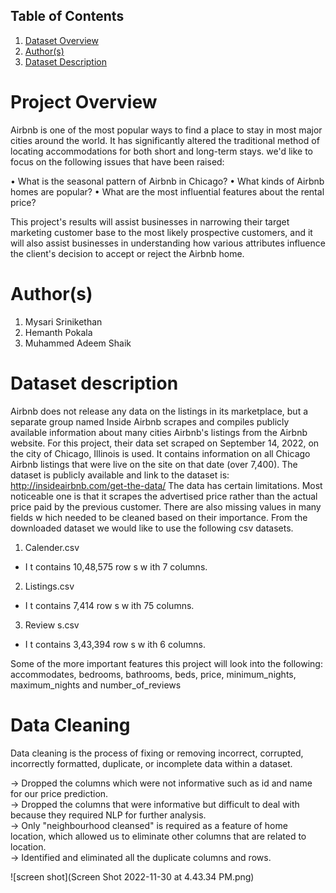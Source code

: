 ## Table of Contents
1. [Dataset Overview](#dataset)
2. [Author(s)](#author)
3. [Dataset Description](#description)

# Project Overview

Airbnb is one of the most popular ways to find a place to stay in most major cities around the world. It has significantly altered the traditional method of locating accommodations for both short and long-term stays. we'd like to focus on the following issues that have been raised:

• What is the seasonal pattern of Airbnb in Chicago?
• What kinds of Airbnb homes are popular?
• What are the most influential features about the rental price?

This project's results will assist businesses in narrowing their target marketing customer base to the most likely prospective customers, and it will also assist businesses in understanding how various attributes influence the client's decision to accept or reject the Airbnb home.

# Author(s)

1. Mysari Srinikethan
2. Hemanth Pokala
3. Muhammed Adeem Shaik


# Dataset description

Airbnb does not release any data on the listings in its marketplace, but a separate group named Inside Airbnb scrapes 
and compiles publicly available information about many cities Airbnb's listings from the Airbnb website. For this project, 
their data set scraped on September 14, 2022, on the city of Chicago, Illinois is used. It contains information on all Chicago 
Airbnb listings that were live on the site on that date (over 7,400). 
The dataset is publicly available and link to the dataset is: http://insideairbnb.com/get-the-data/
The data has certain limitations. Most noticeable one is that it scrapes the advertised price rather than the actual price paid by 
the previous customer. There are also missing values in many fields w hich needed to be cleaned based on their importance.
From the downloaded dataset we would like to use the following csv datasets.
1) Calender.csv
- I t contains 10,48,575 row s w ith 7 columns.
2) Listings.csv
- I t contains 7,414 row s w ith 75 columns.
3) Review s.csv
- I t contains 3,43,394 row s w ith 6 columns.

Some of the more important features this project will look into the following: accommodates, bedrooms, bathrooms, beds, price, 
minimum_nights, maximum_nights and number_of_reviews

# Data Cleaning 

Data cleaning is the process of fixing or removing incorrect, corrupted, incorrectly formatted, duplicate, or incomplete data within a dataset.

-> Dropped the columns which were not informative such as id and name for our price prediction.  
-> Dropped the columns that were informative but difficult to deal with because they required NLP for further analysis.  
-> Only "neighbourhood cleansed" is required as a feature of home location, which allowed us to eliminate other columns that are related to location.  
-> Identified and eliminated all the duplicate columns and rows.  

![screen shot](Screen Shot 2022-11-30 at 4.43.34 PM.png)

